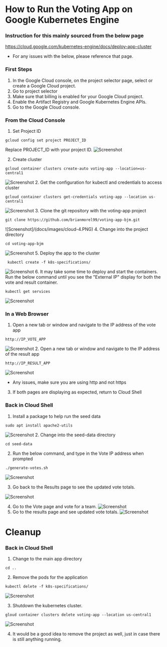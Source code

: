 # How to Run the Voting App on Google Kubernetes Engine

### Instruction for this mainly sourced from the below page

https://cloud.google.com/kubernetes-engine/docs/deploy-app-cluster

* For any issues with the below, please reference that page.

### First Steps

1. In the Google Cloud console, on the project selector page, select or create a Google Cloud project.
2. Go to project selector
3. Make sure that billing is enabled for your Google Cloud project.
4. Enable the Artifact Registry and Google Kubernetes Engine APIs.
5. Go to the Google Cloud console.

### From the Cloud Console
1. Set Project ID
```
gcloud config set project PROJECT_ID
```
Replace PROJECT_ID with your project ID.
![Screenshot](docs/images/cloud-1.PNG)

2. Create cluster
```
gcloud container clusters create-auto voting-app --location=us-central1
```
![Screenshot](/docs/images/cloud-2.PNG)
2. Get the configuration for kubectl and credentials to access cluster
```
gcloud container clusters get-credentials voting-app --location us-central1
```
![Screenshot](/docs/images/cloud-3.PNG)
3. Clone the git repository with the voting-app project
```
git clone https://github.com/brianmorel99/voting-app-bjm.git
```
![Screenshot]/(docs/images/cloud-4.PNG)
4. Change into the project directory
```
cd voting-app-bjm
```
![Screenshot](/docs/images/cloud-5.PNG)
5. Deploy the app to the cluster
```
 kubectl create -f k8s-specifications/
```
![Screenshot](/docs/images/cloud-6.PNG)
6. It may take some time to deploy and start the containers.  Run the below command until you see the "External IP" display for both the vote and result container.
```
kubectl get services
```
![Screenshot](/docs/images/cloud-7.PNG)

### In a Web Browser
1. Open a new tab or window and navigate to the IP address of the vote app
```
http://IP_VOTE_APP
```
![Screenshot](/docs/images/cloud-8.PNG)
2. Open a new tab or window and navigate to the IP address of the result app
```
http://IP_RESULT_APP
```
![Screenshot](/docs/images/cloud-9.PNG)
* Any issues, make sure you are using http and not https
3. If both pages are displaying as expected, return to Cloud Shell

### Back in Cloud Shell
1. Install a package to help run the seed data
```
sudo apt install apache2-utils
```
![Screenshot](/docs/images/cloud-10.PNG)
2. Change into the seed-data directory
```
cd seed-data
```

2. Run the below command, and type in the Vote IP address when prompted
```
./generate-votes.sh
```
![Screenshot](/docs/images/cloud-11.PNG)

3. Go back to the Results page to see the updated vote totals.

![Screenshot](/docs/images/cloud-12.PNG)

4. Go to the Vote page and vote for a team.
![Screenshot](/docs/images/cloud-13.PNG)
5. Go to the results page and see updated vote totals.
![Screenshot](/docs/images/cloud-14.PNG)

# Cleanup

### Back in Cloud Shell
1. Change to the main app directory
```
cd ..
```
2. Remove the pods for the application
```
kubectl delete -f k8s-specifications/
```
![Screenshot](/docs/images/cloud-15.PNG)

3. Shutdown the kubernetes cluster.
```
gloud container clusters delete voting-app --location us-central1
```

![Screenshot](/docs/images/cloud-16.PNG)

4. It would be a good idea to remove the project as well, just in case there is still anything running.